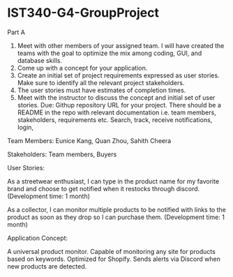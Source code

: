 # IST340-G4-GroupProject

Part A
1.	Meet with other members of your assigned team. I will have created the teams with the goal to optimize the mix among coding, GUI, and database skills.
2.	Come up with a concept for your application.
3.	Create an initial set of project requirements expressed as user stories. Make sure to identify all the relevant project stakeholders.
4.	The user stories must have estimates of completion times.
5.	Meet with the instructor to discuss the concept and initial set of user stories.
Due: Githup repository URL for your project. There should be a README in the repo with relevant documentation i.e. team members, stakeholders, requirements etc.
Search, track, receive notifications, login, 


Team Members: Eunice Kang, Quan Zhou, Sahith Cheera

Stakeholders: Team members, Buyers

User Stories:

As a streetwear enthusiast, I can type in the product name for my favorite brand and choose to get notified when it restocks through discord. (Development time: 1 month)

As a collector, I can monitor multiple products to be notified with links to the product as soon as they drop so I can purchase them. (Development time: 1 month)


Application Concept: 

A universal product monitor. Capable of monitoring any site for products based on keywords. Optimized for Shopify. Sends alerts via Discord when new products are detected.

